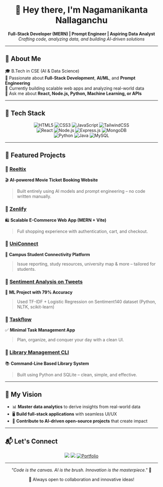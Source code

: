 <!-- GitHub Profile README for Nagamanikanta Nallaganchu -->

<h1 align="center">👋 Hey there, I'm Nagamanikanta Nallaganchu</h1>

<p align="center">
  <b>Full-Stack Developer (MERN) | Prompt Engineer | Aspiring Data Analyst</b><br>
  <i>Crafting code, analyzing data, and building AI-driven solutions</i>
</p>

---

## 🧠 About Me

🎓 B.Tech in CSE (AI & Data Science)  
🌟 Passionate about **Full-Stack Development**, **AI/ML**, and **Prompt Engineering**  
🔭 Currently building scalable web apps and analyzing real-world data  
💬 Ask me about **React, Node.js, Python, Machine Learning, or APIs**

---

## 🚀 Tech Stack

<div align="center">

![HTML5](https://img.shields.io/badge/HTML5-E34F26?style=flat-square&logo=html5&logoColor=white)
![CSS3](https://img.shields.io/badge/CSS3-1572B6?style=flat-square&logo=css3&logoColor=white)
![JavaScript](https://img.shields.io/badge/JavaScript-F7DF1E?style=flat-square&logo=javascript&logoColor=black)
![TailwindCSS](https://img.shields.io/badge/TailwindCSS-38B2AC?style=flat-square&logo=tailwind-css&logoColor=white)  
![React](https://img.shields.io/badge/React-20232A?style=flat-square&logo=react&logoColor=61DAFB)
![Node.js](https://img.shields.io/badge/Node.js-339933?style=flat-square&logo=nodedotjs&logoColor=white)
![Express.js](https://img.shields.io/badge/Express.js-000000?style=flat-square&logo=express&logoColor=white)
![MongoDB](https://img.shields.io/badge/MongoDB-4EA94B?style=flat-square&logo=mongodb&logoColor=white)  
![Python](https://img.shields.io/badge/Python-3776AB?style=flat-square&logo=python&logoColor=white)
![Java](https://img.shields.io/badge/Java-ED8B00?style=flat-square&logo=java&logoColor=white)
![MySQL](https://img.shields.io/badge/MySQL-005C84?style=flat-square&logo=mysql&logoColor=white)

</div>

---

## 💼 Featured Projects

### 🔹 [Reeltix](#)
🎬 **AI-powered Movie Ticket Booking Website**  
> Built entirely using AI models and prompt engineering – no code written manually.

### 🔹 [Zenlify](#)
🛍️ **Scalable E-Commerce Web App (MERN + Vite)**  
> Full shopping experience with authentication, cart, and checkout.

### 🔹 [UniConnect](#)
🏫 **Campus Student Connectivity Platform**  
> Issue reporting, study resources, university map & more – tailored for students.

### 🔹 [Sentiment Analysis on Tweets](#)
💬 **ML Project with 79% Accuracy**  
> Used TF-IDF + Logistic Regression on Sentiment140 dataset (Python, NLTK, scikit-learn)

### 🔹 [Taskflow](#)
✅ **Minimal Task Management App**  
> Plan, organize, and conquer your day with a clean UI.

### 🔹 [Library Management CLI](#)
📚 **Command-Line Based Library System**  
> Built using Python and SQLite – clean, simple, and effective.

---

## 🌱 My Vision

- 📊 **Master data analytics** to derive insights from real-world data  
- 🖥️ **Build full-stack applications** with seamless UI/UX  
- 🤖 **Contribute to AI-driven open-source projects** that create impact

---

## 📬 Let's Connect

<p align="center">
  <a href="mailto:nagamanikanta1210@gmail.com"><img src="https://img.shields.io/badge/Gmail-D14836?style=flat&logo=gmail&logoColor=white"></a>
  <a href="https://www.linkedin.com/in/nagamanikanta-nallaganchu"><img src="https://img.shields.io/badge/LinkedIn-0077B5?style=flat&logo=linkedin&logoColor=white"></a>
  <a href="#"><img src="https://img.shields.io/badge/Portfolio-121212?style=flat&logo=github&logoColor=white" alt="Portfolio"></a>
</p>

---

<p align="center">
  <i>"Code is the canvas. AI is the brush. Innovation is the masterpiece."</i> 🎨
</p>

<p align="center">
  🚀 Always open to collaboration and innovative ideas!
</p>
